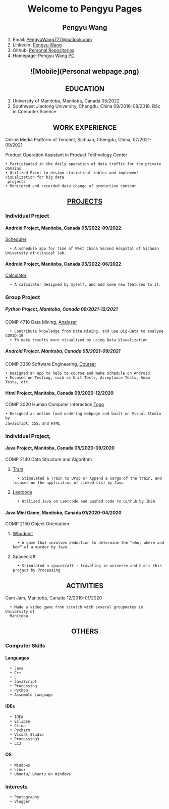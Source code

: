 <h1 align ="center">Welcome to Pengyu Pages</h1> 

<h2 align="center">  Pengyu Wang</h2>

1. Email: PengyuWang777@outlook.com
2. Linkedin: [Pengyu Wang](https://www.linkedin.com/in/pengyu-wang-270a921b5/)
3. Github: [Personal Repositories](https://github.com/PengyuW007)
4. Homepage: Pengyu Wang [PC](https://pengyuwang777.wixsite.com/pengyuwang) 

<h2 align="center" width = 50 height=50>![Mobile](Personal webpage.png)

<h2 align ="center"> EDUCATION</h2>

1. University of Manitoba, Manitoba, Canada 05/2022
2. Southwest Jiaotong University, Chengdu, China 09/2016-08/2018, BSc in Computer Science

<h2 align ="center"> WORK EXPERIENCE</h2>

Online Media Platform of Tencent, Sichuan, Chengdu, China, 07/2021-09/2021

Product Operation Assistant in Product Technology Center

    • Participated in the daily operation of data traffic for the private domains
    • Utilized Excel to design statistical tables and implement visualization for big data
     projects
    • Monitored and recorded data change of production content

<h2 align="center"> <a href ="https://github.com/PengyuW007">PROJECTS</a> </h2>

### Individual Project

#### Android Project, Manitoba, Canada 05/2022-09/2022
[Scheduler](https://github.com/PengyuW007/Scheduler_Android)

      • A schedule app for time of West China Second Hospital of Sichuan University of clinical lab.

#### Android Project, Manitoba, Canada 05/2022-06/2022
[Calculator](https://github.com/PengyuW007/Calculator_Android)

      • A calculator designed by myself, and add some new features to it.

### Group Project

##### Python Project, Manitoba, Canada 09/2021-12/2021

COMP 4710 Data Mining, [Analyzer](https://github.com/PengyuW007/COMP4710_Group14_Analyzer)
   
      • Contribute knowledge from Data Mining, and use Big-Data to analyze COVID-19
      • To make results more visualized by using Data Visualization 

##### Android Project, Manitoba, Canada 05/2021-09/2021

COMP 3350 Software Engineering, [Courser](https://github.com/PengyuW007/COMP-3350-Courser-public)

    • Designed an app to help to course and make schedule on Android
    • Focused on Testing, such as Unit Tests, Acceptance Tests, Seam Tests, etc.

#### Html Project, Manitoba, Canada 09/2020-12/2020

COMP 3020 Human Computer Interaction,[Togo](https://github.com/emily0906/Togo)

    • Designed an online food ordering webpage and built on Visual Studio by
    JavaScript，CSS，and HTML

### Individual Project,

#### Java Project, Manitoba, Canada 05/2020-09/2020

COMP 2140 Data Structure and Algorithm

1. [Train](https://github.com/PengyuW007/Train)

         • Stimulated a Train to Drop or Append a cargo of the train, and focused on the application of Linked-List by Java

2. [Leetcode](https://github.com/PengyuW007/Leetcode)

         • Utilized Java on Leetcode and pushed code to Github by IDEA

#### Java Mini Game, Manitoba, Canada 01/2020-04/2020

COMP 2150 Object Orientation

1. [Whodunit](https://github.com/PengyuW007/Whodunit)

         • A game that involves deduction to determine the “who, where and how” of a murder by Java

2. Spacecraft

         • Stimulated a spacecraft : traveling in universe and built this project by Processing

<h2 align="center"> ACTIVITIES</h2>

Gam Jam, Manitoba, Canada 12/2019-01/2020

      • Made a video game from scratch with several groupmates in University of
      Manitoba

<h2 align="center">  OTHERS</h2>

### Computer Skills

#### Languages

      • Java
      • C++
      • C
      • JavaScript
      • Processing
      • Python
      • Assemble Language

#### IDEs

      • IDEA
      • Eclipse
      • CLion
      • Pycharm
      • Visual Studio
      • Processing3
      • LC3

#### OS

      • Windows
      • Linux
      • Ubuntu/ Ubuntu on Windows

### Interests

      • Photography
      • Vlogger

